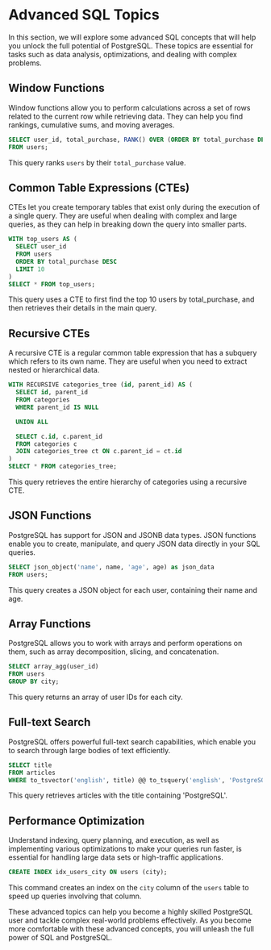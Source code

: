 # Advanced SQL Topics

In this section, we will explore some advanced SQL concepts that will help you unlock the full potential of PostgreSQL. These topics are essential for tasks such as data analysis, optimizations, and dealing with complex problems.

## Window Functions

Window functions allow you to perform calculations across a set of rows related to the current row while retrieving data. They can help you find rankings, cumulative sums, and moving averages.

```sql
SELECT user_id, total_purchase, RANK() OVER (ORDER BY total_purchase DESC) as rank
FROM users;
```

This query ranks `users` by their `total_purchase` value.

## Common Table Expressions (CTEs)

CTEs let you create temporary tables that exist only during the execution of a single query. They are useful when dealing with complex and large queries, as they can help in breaking down the query into smaller parts.

```sql
WITH top_users AS (
  SELECT user_id
  FROM users
  ORDER BY total_purchase DESC
  LIMIT 10
)
SELECT * FROM top_users;
```

This query uses a CTE to first find the top 10 users by total_purchase, and then retrieves their details in the main query.

## Recursive CTEs

A recursive CTE is a regular common table expression that has a subquery which refers to its own name. They are useful when you need to extract nested or hierarchical data.

```sql
WITH RECURSIVE categories_tree (id, parent_id) AS (
  SELECT id, parent_id
  FROM categories
  WHERE parent_id IS NULL

  UNION ALL

  SELECT c.id, c.parent_id
  FROM categories c
  JOIN categories_tree ct ON c.parent_id = ct.id
)
SELECT * FROM categories_tree;
```

This query retrieves the entire hierarchy of categories using a recursive CTE.

## JSON Functions

PostgreSQL has support for JSON and JSONB data types. JSON functions enable you to create, manipulate, and query JSON data directly in your SQL queries.

```sql
SELECT json_object('name', name, 'age', age) as json_data
FROM users;
```

This query creates a JSON object for each user, containing their name and age.

## Array Functions

PostgreSQL allows you to work with arrays and perform operations on them, such as array decomposition, slicing, and concatenation.

```sql
SELECT array_agg(user_id)
FROM users
GROUP BY city;
```

This query returns an array of user IDs for each city.

## Full-text Search

PostgreSQL offers powerful full-text search capabilities, which enable you to search through large bodies of text efficiently.

```sql
SELECT title
FROM articles
WHERE to_tsvector('english', title) @@ to_tsquery('english', 'PostgreSQL');
```

This query retrieves articles with the title containing 'PostgreSQL'.

## Performance Optimization

Understand indexing, query planning, and execution, as well as implementing various optimizations to make your queries run faster, is essential for handling large data sets or high-traffic applications.

```sql
CREATE INDEX idx_users_city ON users (city);
```

This command creates an index on the `city` column of the `users` table to speed up queries involving that column.

These advanced topics can help you become a highly skilled PostgreSQL user and tackle complex real-world problems effectively. As you become more comfortable with these advanced concepts, you will unleash the full power of SQL and PostgreSQL.